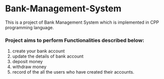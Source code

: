 # Bank-Management-System
This is a project of Bank Management System which is implemented in CPP programming language.

### Project aims to perform Functionalities described below:
1) create your bank account 
2) update the details of bank account
3) deposit money 
4) withdraw money
5) record of the all the users who have created their accounts.
